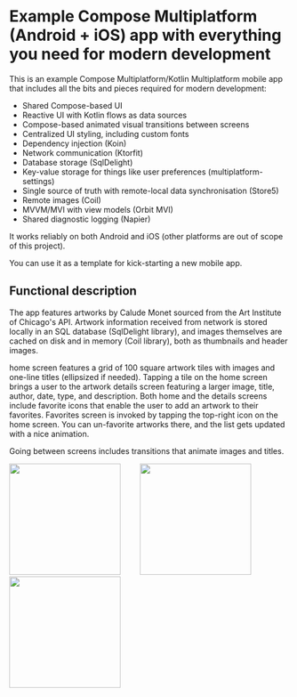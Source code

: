 <h1>Example Compose Multiplatform (Android + iOS) app with everything you need for modern development</h1>
This is an example Compose Multiplatform/Kotlin Multiplatform mobile app that includes all the bits and pieces required for modern development:

- Shared Compose-based UI
- Reactive UI with Kotlin flows as data sources
- Compose-based animated visual transitions between screens
- Centralized UI styling, including custom fonts
- Dependency injection (Koin)
- Network communication (Ktorfit)
- Database storage (SqlDelight)
- Key-value storage for things like user preferences (multiplatform-settings)
- Single source of truth with remote-local data synchronisation (Store5)
- Remote images (Coil)
- MVVM/MVI with view models (Orbit MVI)
- Shared diagnostic logging (Napier)

It works reliably on both Android and iOS (other platforms are out of scope of this project).

You can use it as a template for kick-starting a new mobile app.

<h2>Functional description</h2>

The app features artworks by Calude Monet sourced from the Art Institute of Chicago's API. Artwork information received from network is stored locally in an SQL database (SqlDelight library), and images themselves are cached on disk and in memory (Coil library), both as thumbnails and header images. 

home screen features a grid of 100 square artwork tiles with images and one-line titles (ellipsized if needed). Tapping a tile on the home screen brings a user to the artwork details screen featuring a larger image, title, author, date, type, and description. Both home and the details screens include favorite icons that enable the user to add an artwork to their favorites. Favorites screen is invoked by tapping the top-right icon on the home screen. You can un-favorite artworks there, and the list gets updated with a nice animation.

Going between screens includes transitions that animate images and titles.

<p float="left">
  <img src="https://github.com/user-attachments/assets/bb02c81b-bb38-438a-a461-81f70c60b461" width="200"/>
  &nbsp; &nbsp; &nbsp; &nbsp;
  <img src="https://github.com/user-attachments/assets/bf3a6e91-ab72-45ce-aa06-77d7d4a585d2" width="200"/>
  &nbsp; &nbsp; &nbsp; &nbsp;
  <img src="https://github.com/user-attachments/assets/7ff8f2e2-2bec-40e1-89ad-23e2e8d8f5c5" width="200"/>
</p>
